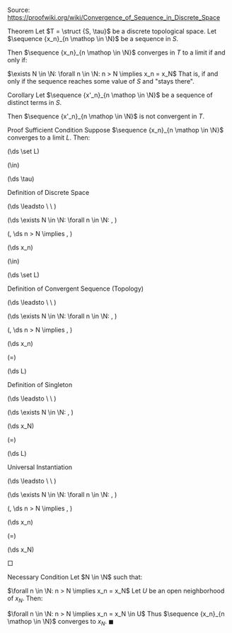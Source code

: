 # 

Source: https://proofwiki.org/wiki/Convergence_of_Sequence_in_Discrete_Space



Theorem
Let $T = \struct {S, \tau}$ be a discrete topological space.
Let $\sequence {x_n}_{n \mathop \in \N}$ be a sequence in $S$.

Then $\sequence {x_n}_{n \mathop \in \N}$ converges in $T$ to a limit if and only if:

$\exists N \in \N: \forall n \in \N: n > N \implies x_n = x_N$
That is, if and only if the sequence reaches some value of $S$ and "stays there".


Corollary
Let $\sequence {x'_n}_{n \mathop \in \N}$ be a sequence of distinct terms in $S$.

Then $\sequence {x'_n}_{n \mathop \in \N}$ is not convergent in $T$.


Proof
Sufficient Condition
Suppose $\sequence {x_n}_{n \mathop \in \N}$ converges to a limit $L$.
Then:














\(\ds \set L\)

\(\in\)







\(\ds \tau\)





Definition of Discrete Space








\(\ds \leadsto \ \ \)

\(\ds \exists N \in \N: \forall n \in \N: \, \)

\(\, \ds n > N \implies \, \)

\(\ds x_n\)

\(\in\)







\(\ds \set L\)





Definition of Convergent Sequence (Topology)








\(\ds \leadsto \ \ \)

\(\ds \exists N \in \N: \forall n \in \N: \, \)

\(\, \ds n > N \implies \, \)

\(\ds x_n\)

\(=\)







\(\ds L\)





Definition of Singleton








\(\ds \leadsto \ \ \)

\(\ds \exists N \in \N: \, \)



\(\ds x_N\)

\(=\)







\(\ds L\)





Universal Instantiation








\(\ds \leadsto \ \ \)

\(\ds \exists N \in \N: \forall n \in \N: \, \)

\(\, \ds n > N \implies \, \)

\(\ds x_n\)

\(=\)







\(\ds x_N\)









$\Box$


Necessary Condition
Let $N \in \N$ such that:

$\forall n \in \N: n > N \implies x_n = x_N$
Let $U$ be an open neighborhood of $x_N$.
Then:

$\forall n \in \N: n > N \implies x_n = x_N \in U$
Thus $\sequence {x_n}_{n \mathop \in \N}$ converges to $x_N$.
$\blacksquare$





